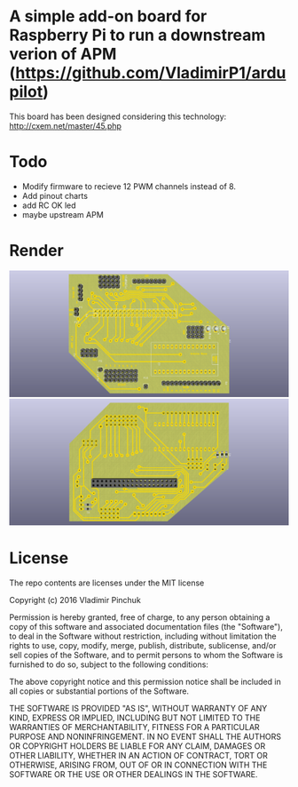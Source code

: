 # A simple add-on board for Raspberry Pi to run a downstream verion of APM (https://github.com/VladimirP1/ardupilot)
This board has been designed considering this technology: http://cxem.net/master/45.php
# Todo
- Modify firmware to recieve 12 PWM channels instead of 8.
- Add pinout charts 
- add RC OK led
- maybe upstream APM

# Render
![top view](https://raw.githubusercontent.com/VladimirP1/hardware-hrpi/master/top.png "HRPI top view")
![bottom view](https://raw.githubusercontent.com/VladimirP1/hardware-hrpi/master/bottom.png "HRPI bottom view")

# License
The repo contents are licenses under the MIT license

Copyright (c) 2016 Vladimir Pinchuk

Permission is hereby granted, free of charge, to any person obtaining a copy of this software and associated documentation files (the "Software"), to deal 
in the Software without restriction, including without limitation the rights to use, copy, modify, merge, publish, distribute, sublicense, and/or sell copies of 
the Software, and to permit persons to whom the Software is furnished to do so, subject to the following conditions:

The above copyright notice and this permission notice shall be included in all copies or substantial portions of the Software.

THE SOFTWARE IS PROVIDED "AS IS", WITHOUT WARRANTY OF ANY KIND, EXPRESS OR IMPLIED, INCLUDING BUT NOT LIMITED TO THE WARRANTIES OF MERCHANTABILITY, FITNESS 
FOR A PARTICULAR PURPOSE AND NONINFRINGEMENT. IN NO EVENT SHALL THE AUTHORS OR COPYRIGHT HOLDERS BE LIABLE FOR ANY CLAIM, DAMAGES OR OTHER LIABILITY, WHETHER IN 
AN ACTION OF CONTRACT, TORT OR OTHERWISE, ARISING FROM, OUT OF OR IN CONNECTION WITH THE SOFTWARE OR THE USE OR OTHER DEALINGS IN THE SOFTWARE.

